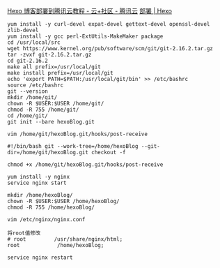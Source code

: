 [Hexo 博客部署到腾讯云教程 - 云+社区 - 腾讯云](https://cloud.tencent.com/developer/article/1140005)
[部署 | Hexo](https://hexo.io/zh-cn/docs/one-command-deployment)

```
yum install -y curl-devel expat-devel gettext-devel openssl-devel zlib-devel
yum install -y gcc perl-ExtUtils-MakeMaker package
cd /usr/local/src
wget https://www.kernel.org/pub/software/scm/git/git-2.16.2.tar.gz
tar -zvxf git-2.16.2.tar.gz
cd git-2.16.2
make all prefix=/usr/local/git
make install prefix=/usr/local/git
echo 'export PATH=$PATH:/usr/local/git/bin' >> /etc/bashrc
source /etc/bashrc 
git --version
mkdir /home/git/
chown -R $USER:$USER /home/git/
chmod -R 755 /home/git/
cd /home/git/
git init --bare hexoBlog.git
```

```
vim /home/git/hexoBlog.git/hooks/post-receive

#!/bin/bash git --work-tree=/home/hexoBlog --git-dir=/home/git/hexoBlog.git checkout -f
```

```
chmod +x /home/git/hexoBlog.git/hooks/post-receive
```

```
yum install -y nginx
service nginx start
```

```
mkdir /home/hexoBlog/
chown -R $USER:$USER /home/hexoBlog/
chmod -R 755 /home/hexoBlog/
```

```
vim /etc/nginx/nginx.conf

将root值修改
# root         /usr/share/nginx/html;
root            /home/hexoBlog;
```

```
service nginx restart
```


